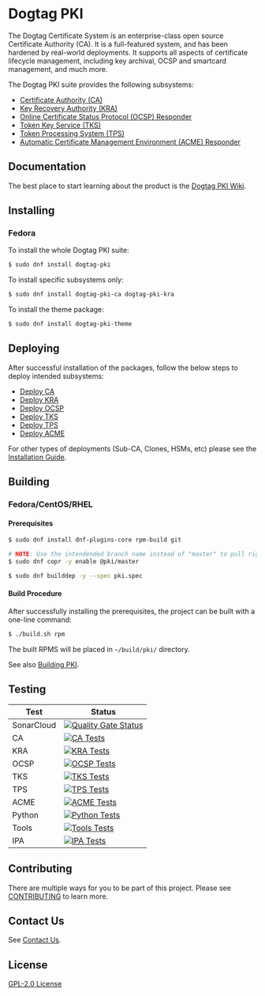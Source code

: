 # Dogtag PKI

The Dogtag Certificate System is an enterprise-class open source Certificate Authority (CA). It is a full-featured system, and has been hardened by real-world deployments. It supports all aspects of certificate lifecycle management, including key archival, OCSP and smartcard management, and much more.

The Dogtag PKI suite provides the following subsystems:

- [Certificate Authority (CA)](https://github.com/dogtagpki/pki/wiki/Certificate-Authority)
- [Key Recovery Authority (KRA)](https://github.com/dogtagpki/pki/wiki/Key-Recovery-Authority)
- [Online Certificate Status Protocol (OCSP) Responder](https://github.com/dogtagpki/pki/wiki/OCSP-Responder)
- [Token Key Service (TKS)](https://github.com/dogtagpki/pki/wiki/Token-Key-Service)
- [Token Processing System (TPS)](https://github.com/dogtagpki/pki/wiki/Token-Processing-System)
- [Automatic Certificate Management Environment (ACME) Responder](https://github.com/dogtagpki/pki/wiki/ACME-Responder)

## Documentation

The best place to start learning about the product is the [Dogtag PKI Wiki](https://github.com/dogtagpki/pki/wiki).

## Installing

### Fedora

To install the whole Dogtag PKI suite:

````bash
$ sudo dnf install dogtag-pki
````

To install specific subsystems only:

````bash
$ sudo dnf install dogtag-pki-ca dogtag-pki-kra
````

To install the theme package:

````bash
$ sudo dnf install dogtag-pki-theme
````

## Deploying

After successful installation of the packages, follow the below steps to deploy intended subsystems:

- [Deploy CA](docs/installation/ca/Installing_CA.md)
- [Deploy KRA](docs/installation/kra/Installing_KRA.md)
- [Deploy OCSP](docs/installation/ocsp/Installing_OCSP.md)
- [Deploy TKS](docs/installation/tks/Installing_TKS.md)
- [Deploy TPS](docs/installation/tps/Installing_TPS.md)
- [Deploy ACME](docs/installation/acme/Installing_PKI_ACME_Responder.md)

For other types of deployments (Sub-CA, Clones, HSMs, etc) please see the [Installation Guide](https://github.com/dogtagpki/pki/wiki/Installation-Guide).

## Building

### Fedora/CentOS/RHEL

#### Prerequisites

````bash
$ sudo dnf install dnf-plugins-core rpm-build git

# NOTE: Use the intendended branch name instead of "master" to pull right dependency version
$ sudo dnf copr -y enable @pki/master

$ sudo dnf builddep -y --spec pki.spec
````

#### Build Procedure

After successfully installing the prerequisites, the project can be built with a one-line command:

````bash
$ ./build.sh rpm
````

The built RPMS will be placed in `~/build/pki/` directory.

See also [Building PKI](docs/development/Building_PKI.md).

## Testing

| Test       | Status                                                                                                                                                                        |
| ---------- | ----------------------------------------------------------------------------------------------------------------------------------------------------------------------------- |
| SonarCloud | [![Quality Gate Status](https://sonarcloud.io/api/project_badges/measure?project=dogtagpki_pki&metric=alert_status)](https://sonarcloud.io/summary/new_code?id=dogtagpki_pki) |
| CA         | [![CA Tests](https://github.com/dogtagpki/pki/actions/workflows/ca-tests.yml/badge.svg)](https://github.com/dogtagpki/pki/actions/workflows/ca-tests.yml)                     |
| KRA        | [![KRA Tests](https://github.com/dogtagpki/pki/actions/workflows/kra-tests.yml/badge.svg)](https://github.com/dogtagpki/pki/actions/workflows/kra-tests.yml)                  |
| OCSP       | [![OCSP Tests](https://github.com/dogtagpki/pki/actions/workflows/ocsp-tests.yml/badge.svg)](https://github.com/dogtagpki/pki/actions/workflows/ocsp-tests.yml)               |
| TKS        | [![TKS Tests](https://github.com/dogtagpki/pki/actions/workflows/tks-tests.yml/badge.svg)](https://github.com/dogtagpki/pki/actions/workflows/tks-tests.yml)                  |
| TPS        | [![TPS Tests](https://github.com/dogtagpki/pki/actions/workflows/tps-tests.yml/badge.svg)](https://github.com/dogtagpki/pki/actions/workflows/tps-tests.yml)                  |
| ACME       | [![ACME Tests](https://github.com/dogtagpki/pki/actions/workflows/acme-tests.yml/badge.svg)](https://github.com/dogtagpki/pki/actions/workflows/acme-tests.yml)               |
| Python     | [![Python Tests](https://github.com/dogtagpki/pki/actions/workflows/python-tests.yml/badge.svg)](https://github.com/dogtagpki/pki/actions/workflows/python-tests.yml)         |
| Tools      | [![Tools Tests](https://github.com/dogtagpki/pki/actions/workflows/tools-tests.yml/badge.svg)](https://github.com/dogtagpki/pki/actions/workflows/tools-tests.yml)            |
| IPA        | [![IPA Tests](https://github.com/dogtagpki/pki/actions/workflows/ipa-tests.yml/badge.svg)](https://github.com/dogtagpki/pki/actions/workflows/ipa-tests.yml)                  |

## Contributing

There are multiple ways for you to be part of this project. Please see [CONTRIBUTING]( CONTRIBUTING.md) to learn more.

## Contact Us

See [Contact Us](https://github.com/dogtagpki/pki/wiki/Contact-Us).

## License

[GPL-2.0 License](LICENSE)

